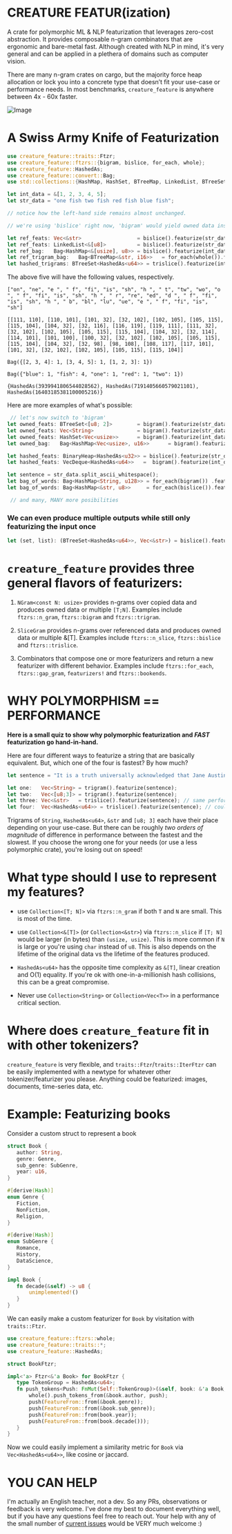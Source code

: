  # CREATURE FEATUR(ization)
 A crate for polymorphic ML & NLP featurization that leverages zero-cost abstraction. It provides composable n-gram combinators that are ergonomic and bare-metal fast. Although created with NLP in mind, it's very general and can be applied in a plethera of domains such as computer vision.

 There are many n-gram crates on cargo, but the majority force heap allocation or lock you into a concrete type that doesn’t fit your use-case or performance needs. In most benchmarks, `creature_feature` is anywhere between 4x - 60x faster.

 ![Image](https://raw.githubusercontent.com/Lambda-Logan/creature_feature/master/godzilla_featurization.jpg)

 # A Swiss Army Knife of Featurization
 ```rust
use creature_feature::traits::Ftzr;
use creature_feature::ftzrs::{bigram, bislice, for_each, whole};
use creature_feature::HashedAs;
use creature_feature::convert::Bag;
use std::collections::{HashMap, HashSet, BTreeMap, LinkedList, BTreeSet, BinaryHeap, VecDeque};

let int_data = &[1, 2, 3, 4, 5];
let str_data = "one fish two fish red fish blue fish";

 // notice how the left-hand side remains almost unchanged.

 // we're using 'bislice' right now, 'bigram' would yield owned data instead of references

 let ref_feats: Vec<&str>                  = bislice().featurize(str_data);
let ref_feats: LinkedList<&[u8]>          = bislice().featurize(str_data);
let ref_bag:   Bag<HashMap<&[usize], u8>> = bislice().featurize(int_data);
let ref_trigram_bag:   Bag<BTreeMap<&str, i16>>   = for_each(whole()).featurize(str_data.split_ascii_whitespace());
let hashed_trigrams: BTreeSet<HashedAs<u64>> = trislice().featurize(int_data);
```
The above five will have the following values, respectively.
 ```
 ["on", "ne", "e ", " f", "fi", "is", "sh", "h ", " t", "tw", "wo", "o ", " f", "fi", "is", "sh", "h ", " r", "re", "ed", "d ", " f", "fi", "is", "sh", "h ", " b", "bl", "lu", "ue", "e ", " f", "fi", "is", "sh"]

 [[111, 110], [110, 101], [101, 32], [32, 102], [102, 105], [105, 115], [115, 104], [104, 32], [32, 116], [116, 119], [119, 111], [111, 32], [32, 102], [102, 105], [105, 115], [115, 104], [104, 32], [32, 114], [114, 101], [101, 100], [100, 32], [32, 102], [102, 105], [105, 115], [115, 104], [104, 32], [32, 98], [98, 108], [108, 117], [117, 101], [101, 32], [32, 102], [102, 105], [105, 115], [115, 104]]

 Bag({[2, 3, 4]: 1, [3, 4, 5]: 1, [1, 2, 3]: 1})

 Bag({"blue": 1, "fish": 4, "one": 1, "red": 1, "two": 1})

 {HashedAs(3939941806544028562), HashedAs(7191405660579021101), HashedAs(16403185381100005216)}
 ```

 Here are more examples of what's possible:
  
```rust
 // let's now switch to 'bigram'
let owned_feats: BTreeSet<[u8; 2]>        = bigram().featurize(str_data);
let owned_feats: Vec<String>              = bigram().featurize(str_data);
let owned_feats: HashSet<Vec<usize>>      = bigram().featurize(int_data);
let owned_bag:   Bag<HashMap<Vec<usize>, u16>>      = bigram().featurize(int_data);

let hashed_feats: BinaryHeap<HashedAs<u32>> = bislice().featurize(str_data);
let hashed_feats: VecDeque<HashedAs<u64>>   =  bigram().featurize(int_data);

let sentence = str_data.split_ascii_whitespace();
let bag_of_words: Bag<HashMap<String, u128>> = for_each(bigram()) .featurize(sentence.clone());
let bag_of_words: Bag<HashMap<&str, u8>>     = for_each(bislice()).featurize(sentence.clone());

 // and many, MANY more posibilities
 ```

 ### We can even produce multiple outputs while still only featurizing the input once
 ```rust
 let (set, list): (BTreeSet<HashedAs<u64>>, Vec<&str>) = bislice().featurize_x2(str_data);
 ```


 # `creature_feature` provides three general flavors of featurizers:

1) `NGram<const N: usize>` provides n-grams over copied data and produces owned data or multiple `[T;N]`. Examples include `ftzrs::n_gram`, `ftzrs::bigram` and `ftzrs::trigram`.

2) `SliceGram` provides n-grams over referenced data and produces owned data or multiple &[T]. Examples include `ftzrs::n_slice`, `ftzrs::bislice` and `ftzrs::trislice`.

3) Combinators that compose one or more featurizers and return a new featurizer with different behavior. Examples include `ftzrs::for_each`, `ftzrs::gap_gram`, `featurizers!` and `ftzrs::bookends`.


 # WHY POLYMORPHISM == PERFORMANCE
 **Here is a small quiz to show why polymorphic featurization and _FAST_ featurization go hand-in-hand.**


 Here are four different ways to featurize a string that are basically equivalent. But, which one of the four is fastest? By how much?

 ```rust
 let sentence = "It is a truth universally acknowledged that Jane Austin must be used in nlp examples";

 let one:   Vec<String> = trigram().featurize(sentence);
 let two:   Vec<[u8;3]> = trigram().featurize(sentence);
 let three: Vec<&str>   = trislice().featurize(sentence); // same performance as &[u8]
 let four:  Vec<HashedAs<u64>> = trislice().featurize(sentence); // could have used trigram
 ```

 Trigrams of `String`, `HashedAs<u64>`, `&str` and `[u8; 3]` each have their place depending on your use-case. But there can be roughly _two orders of magnitude_ of difference in performance between the fastest and the slowest. If you choose the wrong one for your needs (or use a less polymorphic crate), you're losing out on speed!

 # What type should I use to represent my features?
 * use `Collection<[T; N]>` via `ftzrs::n_gram` if both `T` and `N` are small. This is most of the time.

 * use `Collection<&[T]>` (or `Collection<&str>`) via `ftzrs::n_slice` if `[T; N]` would be larger (in bytes) than `(usize, usize)`. This is more common if `N` is large or you're using `char` instead of `u8`. This is also depends on the lifetime of the original data vs the lifetime of the features produced.

 * `HashedAs<u64>` has the opposite time complexity as `&[T]`, linear creation and O(1) equality. If you're ok with one-in-a-millionish hash collisions, this can be a great compromise.

 * Never use `Collection<String>` or `Collection<Vec<T>>` in a performance critical section.

 # Where does `creature_feature` fit in with other tokenizers?

 `creature_feature` is very flexible, and `traits::Ftzr`/`traits::IterFtzr` can be easily implemented with a newtype for whatever other tokenizer/featurizer you please. Anything could be featurized: images, documents, time-series data, etc.

 # Example: Featurizing books
 Consider a custom struct to represent a book
 ```rust
struct Book {
    author: String,
    genre: Genre,
    sub_genre: SubGenre,
    year: u16,
}

#[derive(Hash)]
enum Genre {
    Fiction,
    NonFiction,
    Religion,
}

#[derive(Hash)]
enum SubGenre {
    Romance,
    History,
    DataScience,
}

impl Book {
    fn decade(&self) -> u8 {
        unimplemented!()
    }
}
 ```
 We can easily make a custom featurizer for `Book` by visitation with `traits::Ftzr`.
 ```rust
use creature_feature::ftzrs::whole;
use creature_feature::traits::*;
use creature_feature::HashedAs;

struct BookFtzr;

impl<'a> Ftzr<&'a Book> for BookFtzr {
    type TokenGroup = HashedAs<u64>;
    fn push_tokens<Push: FnMut(Self::TokenGroup)>(&self, book: &'a Book, push: &mut Push) {
        whole().push_tokens_from(&book.author, push);
        push(FeatureFrom::from(&book.genre));
        push(FeatureFrom::from(&book.sub_genre));
        push(FeatureFrom::from(book.year));
        push(FeatureFrom::from(book.decade()));
    }
}
 ```
 Now we could easily implement a similarity metric for `Book` via `Vec<HashedAs<u64>>`, like cosine or jaccard.

 # YOU CAN HELP

 I'm actually an English teacher, not a dev. So any PRs, observations or feedback is very welcome. I've done my best to document everything well, but if you have any questions feel free to reach out. Your help with any of the small number of [current issues](https://github.com/Lambda-Logan/creature_feature/issues) would be VERY much welcome :)
